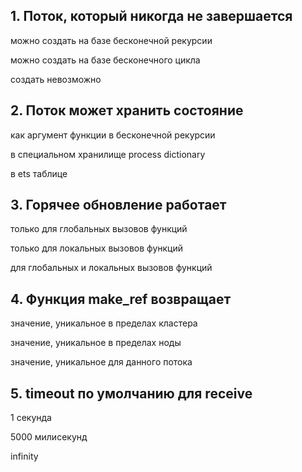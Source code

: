 ## 1. Поток, который никогда не завершается

можно создать на базе бесконечной рекурсии

можно создать на базе бесконечного цикла

создать невозможно


## 2. Поток может хранить состояние

как аргумент функции в бесконечной рекурсии

в специальном хранилище process dictionary

в ets таблице


## 3. Горячее обновление работает

только для глобальных вызовов функций

только для локальных вызовов функций

для глобальных и локальных вызовов функций


## 4. Функция make_ref возвращает

значение, уникальное в пределах кластера

значение, уникальное в пределах ноды

значение, уникальное для данного потока


## 5. timeout по умолчанию для receive

1 секунда

5000 милисекунд

infinity
